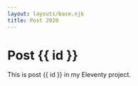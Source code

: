 ```yaml
---
layout: layouts/base.njk
title: Post 2920
---
```


# Post {{ id }}

This is post {{ id }} in my Eleventy project.
